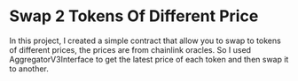 # Swap 2 Tokens Of Different Price
In this project, I created a simple contract that allow you to swap to tokens of different prices, the prices are from chainlink oracles. So I used AggregatorV3Interface to get the latest price of each token and then swap it to another.

